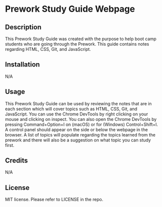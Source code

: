 # Prework Study Guide Webpage

## Description

This Prework Study Guide was created with the purpose to help boot camp students who are going through the Prework. This guide contains notes regarding HTML, CSS, Git, and JavaScript. 

## Installation

N/A

## Usage

This Prework Study Guide can be used by reviewing the notes that are in each section which will cover topics such as HTML, CSS, Git, and JavaScript. You can use the Chrome DevTools by right clicking on your mouse and clicking on inspect. You can also open the Chrome DevTools by pressing Command+Option+I on (macOS) or for (Windows) Control+Shift+I. A control panel should appear on the side or below the webpage in the browser. A list of topics will populate regarding the topics learned from the prework and there will also be a suggestion on what topic you can study first. 

## Credits

N/A

## License

MIT license. Please refer to LICENSE in the repo. 

